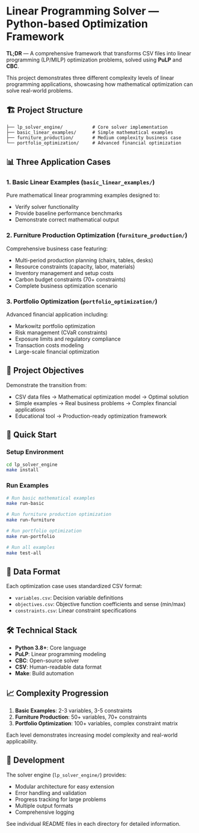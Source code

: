 # Linear Programming Solver — Python-based Optimization Framework

**TL;DR** — A comprehensive framework that transforms CSV files into linear programming (LP/MILP) optimization problems, solved using **PuLP** and **CBC**. 

This project demonstrates three different complexity levels of linear programming applications, showcasing how mathematical optimization can solve real-world problems.

## 🏗️ Project Structure

```
├── lp_solver_engine/           # Core solver implementation
├── basic_linear_examples/      # Simple mathematical examples  
├── furniture_production/       # Medium complexity business case
└── portfolio_optimization/     # Advanced financial optimization
```

## 📊 Three Application Cases

### 1. Basic Linear Examples (`basic_linear_examples/`)
Pure mathematical linear programming examples designed to:
- Verify solver functionality  
- Provide baseline performance benchmarks
- Demonstrate correct mathematical output

### 2. Furniture Production Optimization (`furniture_production/`)
Comprehensive business case featuring:
- Multi-period production planning (chairs, tables, desks)
- Resource constraints (capacity, labor, materials)
- Inventory management and setup costs
- Carbon budget constraints (70+ constraints)
- Complete business optimization scenario

### 3. Portfolio Optimization (`portfolio_optimization/`)
Advanced financial application including:
- Markowitz portfolio optimization
- Risk management (CVaR constraints)
- Exposure limits and regulatory compliance  
- Transaction costs modeling
- Large-scale financial optimization

## 🎯 Project Objectives

Demonstrate the transition from:
- CSV data files → Mathematical optimization model → Optimal solution
- Simple examples → Real business problems → Complex financial applications
- Educational tool → Production-ready optimization framework

## 🚀 Quick Start

### Setup Environment
```bash
cd lp_solver_engine
make install
```

### Run Examples
```bash
# Run basic mathematical examples
make run-basic

# Run furniture production optimization
make run-furniture

# Run portfolio optimization  
make run-portfolio

# Run all examples
make test-all
```

## 📁 Data Format

Each optimization case uses standardized CSV format:
- `variables.csv`: Decision variable definitions
- `objectives.csv`: Objective function coefficients and sense (min/max)
- `constraints.csv`: Linear constraint specifications

## 🛠️ Technical Stack

- **Python 3.8+**: Core language
- **PuLP**: Linear programming modeling
- **CBC**: Open-source solver
- **CSV**: Human-readable data format
- **Make**: Build automation

## 📈 Complexity Progression

1. **Basic Examples**: 2-3 variables, 3-5 constraints
2. **Furniture Production**: 50+ variables, 70+ constraints  
3. **Portfolio Optimization**: 100+ variables, complex constraint matrix

Each level demonstrates increasing model complexity and real-world applicability.

## 🔧 Development

The solver engine (`lp_solver_engine/`) provides:
- Modular architecture for easy extension
- Error handling and validation
- Progress tracking for large problems
- Multiple output formats
- Comprehensive logging

See individual README files in each directory for detailed information.
